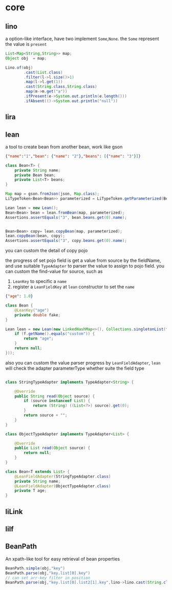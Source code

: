 # core

## lino

a option-like interface, have two implement `Some`,`None`. the `Some` represent the value is `present`

```java
List<Map<String,String>> map;
Object obj  = map;

Lino.of(obj)
        .cast(List.class)
        .filter(l->l.size()>1)
        .map(l->l.get(1))
        .cast(String.class,String.class)
        .map(m->m.get("a"))
        .ifPresent(e->System.out.println(e.length()))
        .ifAbsent(()->System.out.println("null"))
```

## lira

## lean

a tool to create bean from another bean, work like gson

```json
{"name":"1","bean": {"name": "2"},"beans": [{"name": "3"}]}
```

```java
class Bean<T> {
    private String name;
    private Bean bean;
    private List<T> beans;
}
```

```java
Map map = gson.fromJson(json, Map.class);
LiTypeToken<Bean<Bean>> parameterized = LiTypeToken.getParameterized(Bean.class, Bean.class);

Lean lean = new Lean();
Bean<Bean> bean = lean.fromBean(map, parameterized);
Assertions.assertEquals("3", bean.beans.get(0).name);


Bean<Bean> copy= lean.copyBean(map, parameterized);
lean.copyBean(bean, copy);
Assertions.assertEquals("3", copy.beans.get(0).name);
```

you can custom the detail of copy pojo

the progress of set pojo field is get a value from source by the fieldName, and use
suitable `TypeAdapter` to parser the value to assign to pojo field. you can custom
the find-value for source, such as

1. `LeanKey` to specific a `name`
2. register a `LeanFieldKey` at `lean`  constructor to set the `name`

```json
{"age": 1.0}
```

```java
class Bean {
    @LeanKey("age")
    private double fake;
}

Lean lean = new Lean(new LinkedHashMap<>(), Collections.singletonList(f -> {
    if (f.getName().equals("custom")) {
        return "age";
    }
    return null;
}));
```

also you can custom the value parser progress by `LeanFieldAdapter`, `lean` will check the adapter parameterType
whether suite the field type

```java

class StringTypeAdapter implements TypeAdapter<String> {

    @Override
    public String read(Object source) {
        if (source instanceof List) {
            return (String) ((List<?>) source).get(0);
        }
        return source + "";
    }
}

class ObjectTypeAdapter implements TypeAdapter<List> {

    @Override
    public List read(Object source) {
        return null;
    }
}

class Bean<T extends List> {
    @LeanFieldAdapter(StringTypeAdapter.class)
    private String name;
    @LeanFieldAdapter(ObjectTypeAdapter.class)
    private T age;
}
```

## liLink

## liIf

## BeanPath

An xpath-like tool for easy retrieval of bean properties

```java
BeanPath.simple(obj,"key")
BeanPath.parse(obj,"key.list[0].key")
// can set arr-key filter in position 
BeanPath.parse(obj,"key.list[0].list2[1].key",lino->lino.cast(String.class),lino->lino.cast(String.class))
```

